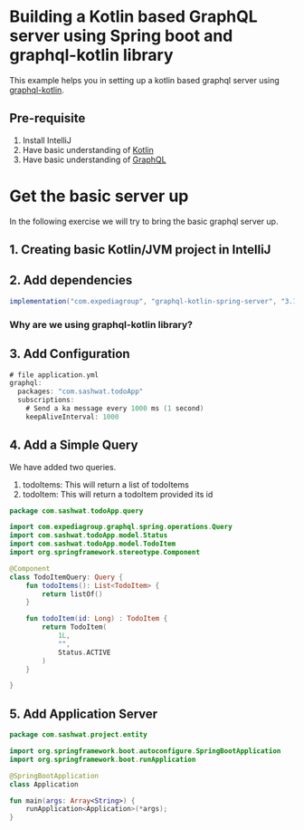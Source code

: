 # Building a Kotlin based GraphQL server using Spring boot and graphql-kotlin library
This example helps you in setting up a kotlin based graphql server using [graphql-kotlin](https://github.com/ExpediaGroup/graphql-kotlin).

## Pre-requisite

1. Install IntelliJ
2. Have basic understanding of [Kotlin](https://kotlinlang.org/)
3. Have basic understanding of [GraphQL](https://graphql.org/)

# Get the basic server up
In the following exercise we will try to bring the basic graphql server up. 

## 1. Creating basic Kotlin/JVM project in IntelliJ

## 2. Add dependencies 

```java
implementation("com.expediagroup", "graphql-kotlin-spring-server", "3.1.1")
```

### Why are we using graphql-kotlin library?

## 3. Add Configuration

```kotlin
# file application.yml
graphql:
  packages: "com.sashwat.todoApp"
  subscriptions:
    # Send a ka message every 1000 ms (1 second)
    keepAliveInterval: 1000
```

## 4. Add a Simple Query

We have added two queries. 

1. todoItems: This will return a list of todoItems
2. todoItem: This will return a todoItem provided its id


```kotlin
package com.sashwat.todoApp.query

import com.expediagroup.graphql.spring.operations.Query
import com.sashwat.todoApp.model.Status
import com.sashwat.todoApp.model.TodoItem
import org.springframework.stereotype.Component

@Component
class TodoItemQuery: Query {
    fun todoItems(): List<TodoItem> {
        return listOf()
    }

    fun todoItem(id: Long) : TodoItem {
        return TodoItem(
            1L,
            "",
            Status.ACTIVE
        )
    }

}
```

## 5. Add Application Server

```kotlin
package com.sashwat.project.entity

import org.springframework.boot.autoconfigure.SpringBootApplication
import org.springframework.boot.runApplication

@SpringBootApplication
class Application 

fun main(args: Array<String>) {
    runApplication<Application>(*args);
}
```



 